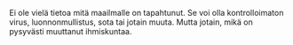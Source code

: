 Ei ole vielä tietoa mitä maailmalle on tapahtunut. Se voi olla kontrolloimaton virus, luonnonmullistus, sota tai jotain muuta. Mutta jotain, mikä on pysyvästi muuttanut ihmiskuntaa.